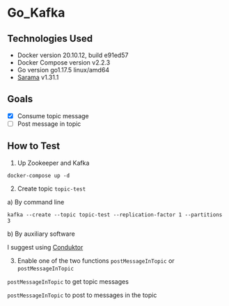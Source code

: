 # Go_Kafka

## Technologies Used

- Docker version 20.10.12, build e91ed57
- Docker Compose version v2.2.3
- Go version go1.17.5 linux/amd64
- [Sarama]("https://github.com/Shopify/sarama") v1.31.1

## Goals
- [X] Consume topic message
- [ ] Post message in topic

## How to Test
1. Up Zookeeper and Kafka
```
docker-compose up -d
```

2. Create topic `topic-test`

a\) By command line
```
kafka --create --topic topic-test --replication-factor 1 --partitions 3
```

b\) By auxiliary software

I suggest using [Conduktor](https://www.conduktor.io/download)

3. Enable one of the two functions `postMessageInTopic` or `postMessageInTopic`

`postMessageInTopic` to get topic messages

`postMessageInTopic` to post to messages in the topic